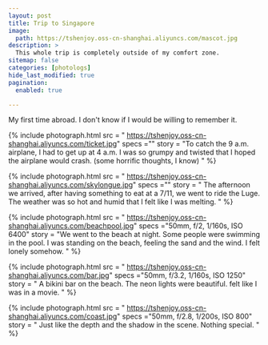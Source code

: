 ```yaml
---
layout: post
title: Trip to Singapore
image: 
  path: https://tshenjoy.oss-cn-shanghai.aliyuncs.com/mascot.jpg
description: >
  This whole trip is completely outside of my comfort zone. 
sitemap: false
categories: [photologs]
hide_last_modified: true
pagination: 
  enabled: true

---
```


My first time abroad. I don't know if I would be willing to remember it. 


{% include photograph.html 
src = " https://tshenjoy.oss-cn-shanghai.aliyuncs.com/ticket.jpg" 
specs ="" 
story = "To catch the 9 a.m. airplane, I had to get up at 4 a.m. I was so grumpy and twisted that I hoped the airplane would crash. (some horrific thoughts, I know) 
" %}


{% include photograph.html 
src = " https://tshenjoy.oss-cn-shanghai.aliyuncs.com/skylongue.jpg" 
specs ="" 
story = " The afternoon we arrived, after having something to eat at a 7/11, we went to ride the Luge. The weather was so hot and humid that I felt like I was melting.
" %}

{% include photograph.html 
src = " https://tshenjoy.oss-cn-shanghai.aliyuncs.com/beachpool.jpg" 
specs ="50mm, f/2, 1/160s, ISO 6400" 
story = "We went to the beach at night. Some people were swimming in the pool. I was standing on the beach, feeling the sand and the wind. I felt lonely somehow. 
" %}

{% include photograph.html 
src = " https://tshenjoy.oss-cn-shanghai.aliyuncs.com/bar.jpg" 
specs ="50mm, f/3.2, 1/160s, ISO 1250" 
story = " A bikini bar on the beach. The neon lights were beautiful. felt like I was in a movie. 
" %}

{% include photograph.html 
src = " https://tshenjoy.oss-cn-shanghai.aliyuncs.com/coast.jpg" 
specs ="50mm, f/2.8, 1/200s, ISO 800" 
story = " Just like the depth and the shadow in the scene. Nothing special. 
" %}


<!-- ![bar](https://tshenjoy.oss-cn-shanghai.aliyuncs.com/bar.jpg)
![beachpool](https://tshenjoy.oss-cn-shanghai.aliyuncs.com/beachpool.jpg)
![boat](https://tshenjoy.oss-cn-shanghai.aliyuncs.com/boat.jpg)
![breakfast](https://tshenjoy.oss-cn-shanghai.aliyuncs.com/breakfast.jpg)
![bustomerlion](https://tshenjoy.oss-cn-shanghai.aliyuncs.com/bustomerlion.png)
![carnival](https://tshenjoy.oss-cn-shanghai.aliyuncs.com/carnival.jpg)
![casino](https://tshenjoy.oss-cn-shanghai.aliyuncs.com/casino.jpg)
![church](https://tshenjoy.oss-cn-shanghai.aliyuncs.com/church.jpg)
![coast](https://tshenjoy.oss-cn-shanghai.aliyuncs.com/coast.jpg)
![dinningtables](https://tshenjoy.oss-cn-shanghai.aliyuncs.com/dinningtables.jpg)
![galadinner](https://tshenjoy.oss-cn-shanghai.aliyuncs.com/galadinner.jpg)
![gintonics](https://tshenjoy.oss-cn-shanghai.aliyuncs.com/gintonics.jpg)
![lifesaver](https://tshenjoy.oss-cn-shanghai.aliyuncs.com/lifesaver.jpg)
![lion](https://tshenjoy.oss-cn-shanghai.aliyuncs.com/lion.jpg)
![mascot](https://tshenjoy.oss-cn-shanghai.aliyuncs.com/mascot.jpg)
![Merlion](https://tshenjoy.oss-cn-shanghai.aliyuncs.com/Merlion.jpg)
![metro](https://tshenjoy.oss-cn-shanghai.aliyuncs.com/metro.jpg)
![moviemachine](https://tshenjoy.oss-cn-shanghai.aliyuncs.com/moviemachine.jpg)
![noentry](https://tshenjoy.oss-cn-shanghai.aliyuncs.com/noentry.jpg)
![onbridge](https://tshenjoy.oss-cn-shanghai.aliyuncs.com/onbridge.jpg)
![pancake](https://tshenjoy.oss-cn-shanghai.aliyuncs.com/pancake.jpg)
![parliment](https://tshenjoy.oss-cn-shanghai.aliyuncs.com/parliment.jpg)
![policestation](https://tshenjoy.oss-cn-shanghai.aliyuncs.com/policestation.jpg)
![policestation_2](https://tshenjoy.oss-cn-shanghai.aliyuncs.com/policestation_2.jpg)
![riverside](https://tshenjoy.oss-cn-shanghai.aliyuncs.com/riverside.jpg)
![rubberducks](https://tshenjoy.oss-cn-shanghai.aliyuncs.com/rubberducks.jpg)
![saying](https://tshenjoy.oss-cn-shanghai.aliyuncs.com/saying.jpg)
![show](https://tshenjoy.oss-cn-shanghai.aliyuncs.com/show.jpg)
![skylongue](https://tshenjoy.oss-cn-shanghai.aliyuncs.com/skylongue.jpg)
![SongFa Bak kut Teh](https://tshenjoy.oss-cn-shanghai.aliyuncs.com/SongFa Bak kut Teh.jpg)
![square](https://tshenjoy.oss-cn-shanghai.aliyuncs.com/square.jpg)
![ticket](https://tshenjoy.oss-cn-shanghai.aliyuncs.com/ticket.jpg) -->
